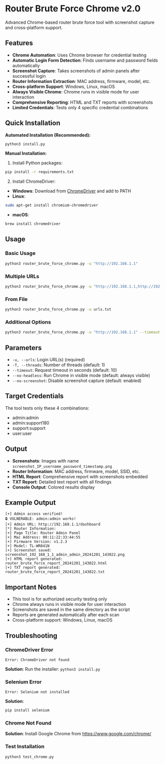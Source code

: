 # Router Brute Force Chrome v2.0

Advanced Chrome-based router brute force tool with screenshot capture and cross-platform support.

## Features

- **Chrome Automation**: Uses Chrome browser for credential testing
- **Automatic Login Form Detection**: Finds username and password fields automatically
- **Screenshot Capture**: Takes screenshots of admin panels after successful login
- **Router Information Extraction**: MAC address, firmware, model, etc.
- **Cross-platform Support**: Windows, Linux, macOS
- **Always Visible Chrome**: Chrome runs in visible mode for user interaction
- **Comprehensive Reporting**: HTML and TXT reports with screenshots
- **Limited Credentials**: Tests only 4 specific credential combinations

## Quick Installation

**Automated Installation (Recommended):**
```bash
python3 install.py
```

**Manual Installation:**

1. Install Python packages:
```bash
pip install -r requirements.txt
```

2. Install ChromeDriver:
- **Windows**: Download from [ChromeDriver](https://chromedriver.chromium.org/) and add to PATH
- **Linux**: 
```bash
sudo apt-get install chromium-chromedriver
```
- **macOS**:
```bash
brew install chromedriver
```

## Usage

### Basic Usage
```bash
python3 router_brute_force_chrome.py -u "http://192.168.1.1"
```

### Multiple URLs
```bash
python3 router_brute_force_chrome.py -u "http://192.168.1.1,http://192.168.1.2,http://192.168.1.3"
```

### From File
```bash
python3 router_brute_force_chrome.py -u urls.txt
```

### Additional Options
```bash
python3 router_brute_force_chrome.py -u "http://192.168.1.1" --timeout 15
```

## Parameters

- `-u, --urls`: Login URL(s) (required)
- `-T, --threads`: Number of threads (default: 1)
- `--timeout`: Request timeout in seconds (default: 10)
- `--no-headless`: Run Chrome in visible mode (default: always visible)
- `--no-screenshot`: Disable screenshot capture (default: enabled)

## Target Credentials

The tool tests only these 4 combinations:
- admin:admin
- admin:support180
- support:support
- user:user

## Output

- **Screenshots**: Images with name `screenshot_IP_username_password_timestamp.png`
- **Router Information**: MAC address, firmware, model, SSID, etc.
- **HTML Report**: Comprehensive report with screenshots embedded
- **TXT Report**: Detailed text report with all findings
- **Console Output**: Colored results display

## Example Output

```
[+] Admin access verified!
🔒 VULNERABLE: admin:admin works!
[+] Admin URL: http://192.168.1.1/dashboard
[*] Router Information:
[+] Page Title: Router Admin Panel
[+] Mac Address: 00:11:22:33:44:55
[+] Firmware Version: v1.2.3
[+] Model: TL-WR841N
[+] Screenshot saved: screenshot_192_168_1_1_admin_admin_20241201_143022.png
[+] HTML report generated: router_brute_force_report_20241201_143022.html
[+] TXT report generated: router_brute_force_report_20241201_143022.txt
```

## Important Notes

- This tool is for authorized security testing only
- Chrome always runs in visible mode for user interaction
- Screenshots are saved in the same directory as the script
- Reports are generated automatically after each scan
- Cross-platform support: Windows, Linux, macOS

## Troubleshooting

### ChromeDriver Error
```
Error: ChromeDriver not found
```
**Solution**: Run the installer: `python3 install.py`

### Selenium Error
```
Error: Selenium not installed
```
**Solution**: 
```bash
pip install selenium
```

### Chrome Not Found
**Solution**: Install Google Chrome from https://www.google.com/chrome/

### Test Installation
```bash
python3 test_chrome.py
```